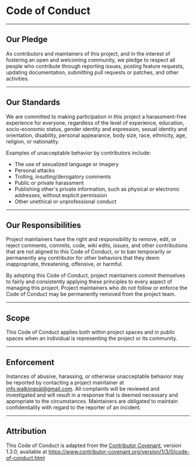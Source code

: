 # Code of Conduct

---

## Our Pledge

As contributors and maintainers of this project, and in the interest of
fostering an open and welcoming community, we pledge to respect all people who
contribute through reporting issues, posting feature requests, updating
documentation, submitting pull requests or patches, and other activities.

---

## Our Standards

We are committed to making participation in this project a harassment-free
experience for everyone, regardless of the level of experience, education, socio-economic status,
gender identity and expression, sexual identity and orientation, disability, personal appearance,
body size, race, ethnicity, age, religion, or nationality.

Examples of unacceptable behavior by contributors include:

- The use of sexualized language or imagery
- Personal attacks
- Trolling, insulting/derogatory comments
- Public or private harassment
- Publishing other's private information, such as physical or electronic
  addresses, without explicit permission
- Other unethical or unprofessional conduct

---

## Our Responsibilities

Project maintainers have the right and responsibility to remove, edit, or
reject comments, commits, code, wiki edits, issues, and other contributions
that are not aligned to this Code of Conduct, or to ban temporarily or
permanently any contributor for other behaviors that they deem inappropriate,
threatening, offensive, or harmful.

By adopting this Code of Conduct, project maintainers commit themselves to
fairly and consistently applying these principles to every aspect of managing
this project. Project maintainers who do not follow or enforce the Code of
Conduct may be permanently removed from the project team.

---

## Scope

This Code of Conduct applies both within project spaces and in public spaces
when an individual is representing the project or its community.

---

## Enforcement

Instances of abusive, harassing, or otherwise unacceptable behavior may be
reported by contacting a project maintainer at info.walkingpal@gmail.com. All
complaints will be reviewed and investigated and will result in a response that
is deemed necessary and appropriate to the circumstances. Maintainers are
obligated to maintain confidentiality with regard to the reporter of an
incident.

---

## Attribution

This Code of Conduct is adapted from the [Contributor Covenant][homepage],
version 1.3.0, available at https://www.contributor-covenant.org/version/1/3/0/code-of-conduct.html

[homepage]: https://www.contributor-covenant.org
